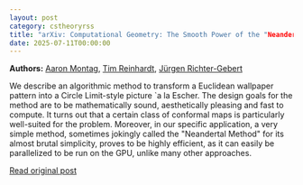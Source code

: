 ```yaml
---
layout: post
category: cstheoryrss
title: "arXiv: Computational Geometry: The Smooth Power of the "Neandertal Method""
date: 2025-07-11T00:00:00
---
```


**Authors:** [Aaron Montag](https://dblp.uni-trier.de/search?q=Aaron+Montag), [Tim Reinhardt](https://dblp.uni-trier.de/search?q=Tim+Reinhardt), [Jürgen Richter-Gebert](https://dblp.uni-trier.de/search?q=J%C3%BCrgen+Richter-Gebert)

We describe an algorithmic method to transform a Euclidean wallpaper pattern
into a Circle Limit-style picture \`a la Escher. The design goals for the
method are to be mathematically sound, aesthetically pleasing and fast to
compute. It turns out that a certain class of conformal maps is particularly
well-suited for the problem. Moreover, in our specific application, a very
simple method, sometimes jokingly called the "Neandertal Method" for its almost
brutal simplicity, proves to be highly efficient, as it can easily be
parallelized to be run on the GPU, unlike many other approaches.

[Read original post](http://arxiv.org/abs/2507.07569v1)
